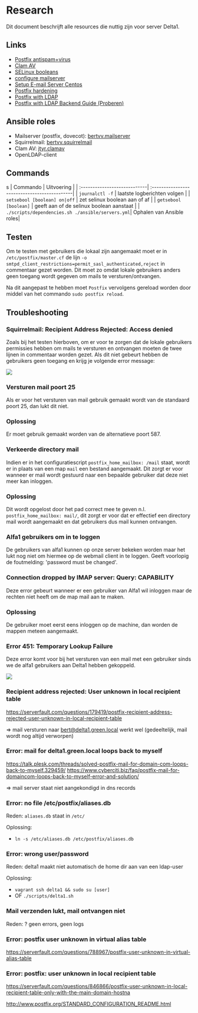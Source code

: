# Research

Dit document beschrijft alle resources die nuttig zijn voor server Delta1.

## Links

- [Postfix antispam+virus](https://www.tecmint.com/integrate-clamav-and-spamassassin-to-protect-postfix-mails-from-viruses/)
- [Clam AV](https://www.linux.com/tutorials/using-clamav-kill-viruses-postfix/)
- [SELinux booleans](https://www.thegeekdiary.com/understanding-selinux-booleans/)
- [configure mailserver](https://xdeb.org/post/2018/02/07/run-your-own-mail-server-with-postfix-and-dovecot/)
- [Setup E-mail Server Centos](https://hostpresto.com/community/tutorials/how-to-setup-an-email-server-on-centos7/)
- [Postfix hardening](https://linux-audit.com/postfix-hardening-guide-for-security-and-privacy/)
- [Postfix with LDAP](http://www.postfix.org/LDAP_README.html)
- [Postfix with LDAP Backend Guide (Proberen)](https://www.dev-eth0.de/2016/12/19/postfix_ldap/?fbclid=IwAR3uWCGukmQ-JHyEr2bflWnhiSBOi8CdTjUVK6NWVW5zyZOzkfhTpAbehfU)

## Ansible roles

- Mailserver (postfix, dovecot): [bertvv.mailserver](https://galaxy.ansible.com/bertvv/mailserver)
- Squirrelmail: [bertvv.squirrelmail](https://galaxy.ansible.com/bertvv/squirrelmail)
- Clam AV: [jtyr.clamav](https://galaxy.ansible.com/jtyr/clamav)
- OpenLDAP-client

## Commands
s
| Commando                     | Uitvoering                                   |
| :----------------------------| :--------------------------------------------|
| `journalctl -f`              | laatste logberichten volgen                  |
| `setsebool [boolean] on|off` | zet selinux boolean aan of af                |
| `getsebool [boolean]`        | geeft aan of de selinux boolean aanstaat     |
| `./scripts/dependencies.sh ./ansible/servers.yml`| Ophalen van Ansible roles|


## Testen

Om te testen met gebruikers die lokaal zijn aangemaakt moet er in `/etc/postfix/master.cf` de lijn `-o smtpd_client_restrictions=permit_sasl_authenticated,reject` in commentaar gezet worden. Dit moet zo omdat lokale gebruikers anders geen toegang wordt gegeven om mails te versturen/ontvangen. 

Na dit aangepast te hebben moet `Postfix` vervolgens gereload worden door middel van het commando `sudo postfix reload`.

## Troubleshooting

### Squirrelmail: Recipient Address Rejected: Access denied

Zoals bij het testen hierboven, om er voor te zorgen dat de lokale gebruikers permissies hebben om mails te versturen en ontvangen moeten de twee lijnen in commentaar worden gezet. Als dit niet gebeurt hebben de gebruikers geen toegang en krijg je volgende error message:

![](https://github.com/HoGentTIN/p3ops-1920-green/blob/master/Documentatie/delta1/images/SquirrelmailRecipient.png)

### Versturen mail poort 25

Als er voor het versturen van mail gebruik gemaakt wordt van de standaard poort 25, dan lukt dit niet.

### Oplossing

Er moet gebruik gemaakt worden van de alternatieve poort 587.

### Verkeerde directory mail

Indien er in het configuratiescript `postfix_home_mailbox: /mail` staat, wordt er in plaats van een map `mail` een bestand aangemaakt. Dit zorgt er voor wanneer er mail wordt gestuurd naar een bepaalde gebruiker dat deze niet meer kan inloggen.

### Oplossing

Dit wordt opgelost door het pad correct mee te geven n.l. `postfix_home_mailbox: mail/`, dit zorgt er voor dat er effectief een directory mail wordt aangemaakt en dat gebruikers dus mail kunnen ontvangen.

### Alfa1 gebruikers om in te loggen

De gebruikers van alfa1 kunnen op onze server bekeken worden maar het lukt nog niet om hiermee op de webmail client in te loggen. Geeft voorlopig de foutmelding: 'password must be changed'.

### Connection dropped by IMAP server: Query: CAPABILITY

Deze error gebeurt wanneer er een gebruiker van Alfa1 wil inloggen maar de rechten niet heeft om de map mail aan te maken.

### Oplossing

De gebruiker moet eerst eens inloggen op de machine, dan worden de mappen meteen aangemaakt.

### Error 451: Temporary Lookup Failure

Deze error komt voor bij het versturen van een mail met een gebruiker sinds we de alfa1 gebruikers aan Delta1 hebben gekoppeld.

![](https://github.com/HoGentTIN/p3ops-1920-green/blob/master/Documentatie/delta1/images/Error451.png)

### Recipient address rejected: User unknown in local recipient table

https://serverfault.com/questions/179419/postfix-recipient-address-rejected-user-unknown-in-local-recipient-table

=> mail versturen naar bert@delta1.green.local werkt wel (gedeeltelijk, mail wordt nog altijd verworpen)

### Error: mail for delta1.green.local loops back to myself

https://talk.plesk.com/threads/solved-postfix-mail-for-domain-com-loops-back-to-myself.329459/
https://www.cyberciti.biz/faq/postfix-mail-for-domaincom-loops-back-to-myself-error-and-solution/

=> mail server staat niet aangekondigd in dns records

### Error: no file /etc/postfix/aliases.db

Reden: `aliases.db` staat in `/etc/`

Oplossing:
- `ln -s /etc/aliases.db /etc/postfix/aliases.db`

### Error: wrong user/password

Reden: delta1 maakt niet automatisch de home dir aan van een ldap-user

Oplossing:
- `vagrant ssh delta1 && sudo su [user]`
- OF `./scripts/delta1.sh`

### Mail verzenden lukt, mail ontvangen niet


Reden: ? geen errors, geen logs

### Error: postfix user unknown in virtual alias table

https://serverfault.com/questions/788967/postfix-user-unknown-in-virtual-alias-table

### Error: postfix: user unknown in local recipient table

https://serverfault.com/questions/846866/postfix-user-unknown-in-local-recipient-table-only-with-the-main-domain-hostna

http://www.postfix.org/STANDARD_CONFIGURATION_README.html